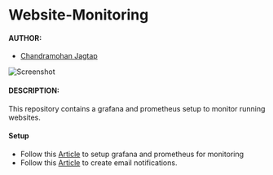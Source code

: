 # Website-Monitoring 
#### AUTHOR:

- [Chandramohan Jagtap](https://github.com/cmjagtap "Chandramohan's github profile")

![Screenshot](https://miro.medium.com/max/2000/1*F0Zk8aWN5QrPDBRWrIh6vA.png)


#### DESCRIPTION:
This repository contains a grafana and prometheus setup to monitor running websites.


#### Setup 
- Follow this [Article](https://cmjagtap.medium.com/monitoring-websites-using-grafana-and-prometheus-69ccf936310c) to setup grafana and prometheus for monitoring 
- Follow this [Article](https://cmjagtap.medium.com/monitoring-websites-part-2-email-alerting-b761bd6cc500) to create email notifications.

